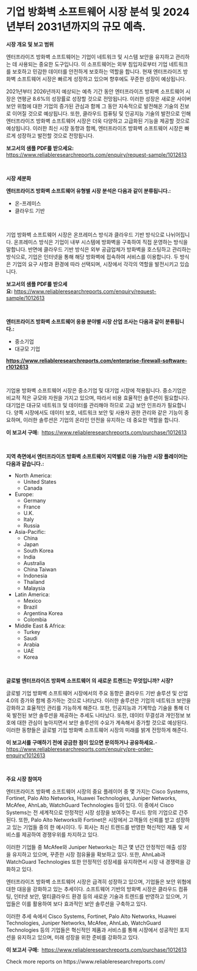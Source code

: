 <p><h1>기업 방화벽 소프트웨어 시장 분석 및 2024년부터 2031년까지의 규모 예측.</h1></p><p><strong>시장 개요 및 보고 범위</strong></p>
<p><p>엔터프라이즈 방화벽 소프트웨어는 기업이 네트워크 및 시스템 보안을 유지하고 관리하는 데 사용되는 중요한 도구입니다. 이 소프트웨어는 외부 침입자로부터 기업 네트워크를 보호하고 민감한 데이터를 안전하게 보호하는 역할을 합니다. 현재 엔터프라이즈 방화벽 소프트웨어 시장은 빠르게 성장하고 있으며 향후에도 꾸준한 성장이 예상됩니다. </p><p>2021년부터 2026년까지 예상되는 예측 기간 동안 엔터프라이즈 방화벽 소프트웨어 시장은 연평균 8.6%의 성장률로 성장할 것으로 전망됩니다. 이러한 성장은 새로운 사이버 보안 위협에 대한 기업의 증가된 관심과 함께 그 동안 지속적으로 발전해온 기술의 진보로 이어질 것으로 예상됩니다. 또한, 클라우드 컴퓨팅 및 인공지능 기술의 발전으로 인해 엔터프라이즈 방화벽 소프트웨어 시장은 더욱 다양하고 고급화된 기능을 제공할 것으로 예상됩니다. 이러한 최신 시장 동향과 함께, 엔터프라이즈 방화벽 소프트웨어 시장은 빠르게 성장하고 발전할 것으로 전망됩니다.</p></p>
<p><strong>보고서의 샘플 PDF를 받으세요:</strong> <a href="https://www.reliableresearchreports.com/enquiry/request-sample/1012613">https://www.reliableresearchreports.com/enquiry/request-sample/1012613</a></p>
<p>&nbsp;</p>
<p><strong>시장 세분화</strong></p>
<p><strong>엔터프라이즈 방화벽 소프트웨어 유형별 시장 분석은 다음과 같이 분류됩니다.:</strong></p>
<p><ul><li>온-프레미스</li><li>클라우드 기반</li></ul></p>
<p>&nbsp;</p>
<p><p>기업 방화벽 소프트웨어 시장은 온프레미스 방식과 클라우드 기반 방식으로 나뉘어집니다. 온프레미스 방식은 기업이 내부 시스템에 방화벽을 구축하여 직접 운영하는 방식을 말합니다. 반면에 클라우드 기반 방식은 외부 공급업체가 방화벽을 호스팅하고 관리하는 방식으로, 기업은 인터넷을 통해 해당 방화벽에 접속하여 서비스를 이용합니다. 두 방식은 기업의 요구 사항과 환경에 따라 선택되며, 시장에서 각각의 역할을 발전시키고 있습니다.</p></p>
<p><strong>보고서의 샘플 PDF를 받으세요:</strong>&nbsp;<a href="https://www.reliableresearchreports.com/enquiry/request-sample/1012613">https://www.reliableresearchreports.com/enquiry/request-sample/1012613</a></p>
<p>&nbsp;</p>
<p><strong> 엔터프라이즈 방화벽 소프트웨어 응용 분야별 시장 산업 조사는 다음과 같이 분류됩니다.:</strong></p>
<p><ul><li>중소기업</li><li>대규모 기업</li></ul></p>
<p><strong><a href="https://www.reliableresearchreports.com/enterprise-firewall-software-r1012613">https://www.reliableresearchreports.com/enterprise-firewall-software-r1012613</a></strong></p>
<p>&nbsp;</p>
<p><p>기업용 방화벽 소프트웨어 시장은 중소기업 및 대기업 시장에 적용됩니다. 중소기업은 비교적 적은 규모와 자원을 가지고 있으며, 따라서 비용 효율적인 솔루션이 필요합니다. 대기업은 대규모 네트워크 및 데이터를 관리해야 하므로 고급 보안 인프라가 필요합니다. 양쪽 시장에서도 데이터 보호, 네트워크 보안 및 사용자 권한 관리와 같은 기능이 중요하며, 이러한 솔루션은 기업의 온라인 안전을 유지하는 데 중요한 역할을 합니다.</p></p>
<p><strong>이 보고서 구매:</strong>&nbsp; <a href="https://www.reliableresearchreports.com/purchase/1012613">https://www.reliableresearchreports.com/purchase/1012613</a></p>
<p>&nbsp;</p>
<p><strong>지역 측면에서 엔터프라이즈 방화벽 소프트웨어 지역별로 이용 가능한 시장 플레이어는 다음과 같습니다.:</strong></p>
<p><ul>
    <li>
        North America:
        <ul>
            <li>United States</li>
            <li>Canada</li>
        </ul>
    </li>
    <li>
        Europe:
        <ul>
            <li>Germany</li>
            <li>France</li>
            <li>U.K.</li>
            <li>Italy</li>
            <li>Russia</li>
        </ul>
    </li>
    <li>
        Asia-Pacific:
        <ul>
            <li>China</li>
            <li>Japan</li>
            <li>South Korea</li>
            <li>India</li>
            <li>Australia</li>
            <li>China Taiwan</li>
            <li>Indonesia</li>
            <li>Thailand</li>
            <li>Malaysia</li>
        </ul>
    </li>
    <li>
        Latin America:
        <ul>
            <li>Mexico</li>
            <li>Brazil</li>
            <li>Argentina Korea</li>
            <li>Colombia</li>
        </ul>
    </li>
    <li>
        Middle East & Africa:
        <ul>
            <li>Turkey</li>
            <li>Saudi</li>
            <li>Arabia</li>
            <li>UAE</li>
            <li>Korea</li>
        </ul>
    </li>
    </ul></p>
<p>&nbsp;</p>
<p><strong>글로벌 엔터프라이즈 방화벽 소프트웨어 의 새로운 트렌드는 무엇입니까? 시장?</strong></p>
<p><p>글로벌 기업 방화벽 소프트웨어 시장에서의 주요 동향은 클라우드 기반 솔루션 및 산업 4.0의 증가와 함께 증가하는 것으로 나타났다. 이러한 솔루션은 기업의 네트워크 보안을 강화하고 효율적인 관리를 가능하게 해준다. 또한, 인공지능과 기계학습 기술을 통해 더욱 발전된 보안 솔루션을 제공하는 추세도 나타났다. 또한, 데이터 무결성과 개인정보 보호에 대한 관심이 높아지면서 보안 솔루션의 수요가 계속해서 증가할 것으로 예상된다. 이러한 동향들은 글로벌 기업 방화벽 소프트웨어 시장의 미래를 밝게 전망하게 해준다.</p></p>
<p><strong>이 보고서를 구매하기 전에 궁금한 점이 있으면 문의하거나 공유하세요.</strong>- <a href="https://www.reliableresearchreports.com/enquiry/pre-order-enquiry/1012613">https://www.reliableresearchreports.com/enquiry/pre-order-enquiry/1012613</a></p>
<p>&nbsp;</p>
<p><strong>주요 시장 참여자</strong></p>
<p><p>엔터프라이즈 방화벽 소프트웨어 시장의 중요 플레이어 중 몇 가지는 Cisco Systems, Fortinet, Palo Alto Networks, Huawei Technologies, Juniper Networks, McAfee, AhnLab, WatchGuard Technologies 등이 있다. 이 중에서 Cisco Systems는 전 세계적으로 안정적인 시장 성장을 보여주는 루시드 창의 기업으로 간주된다. 또한, Palo Alto Networks와 Fortinet은 시장에서 고객들의 신뢰를 받고 성장하고 있는 기업들 중의 한 예시이다. 두 회사는 최신 트렌드를 반영한 혁신적인 제품 및 서비스를 제공하여 경쟁우위를 차지하고 있다.</p><p>이러한 기업들 중 McAfee와 Juniper Networks는 최근 몇 년간 안정적인 매출 성장을 유지하고 있으며, 꾸준한 시장 점유율을 확보하고 있다. 또한, AhnLab과 WatchGuard Technologies 또한 안정적인 성장세를 유지하면서 시장 내 경쟁력을 강화하고 있다.</p><p>엔터프라이즈 방화벽 소프트웨어 시장은 급격히 성장하고 있으며, 기업들은 보안 위협에 대한 대응을 강화하고 있는 추세이다. 소프트웨어 기반의 방화벽 시장은 클라우드 컴퓨팅, 인터넷 보안, 멀티클라우드 환경 등의 새로운 기술과 트렌드를 반영하고 있으며, 기업들은 이를 활용하여 보다 효과적인 보안 솔루션을 구축하고 있다.</p><p>이러한 추세 속에서 Cisco Systems, Fortinet, Palo Alto Networks, Huawei Technologies, Juniper Networks, McAfee, AhnLab, WatchGuard Technologies 등의 기업들은 혁신적인 제품과 서비스를 통해 시장에서 성공적인 포지션을 유지하고 있으며, 미래 성장을 위한 준비를 강화하고 있다.</p></p>
<p><strong>이 보고서 구매:</strong>&nbsp;&nbsp;<a href="https://www.reliableresearchreports.com/purchase/1012613">https://www.reliableresearchreports.com/purchase/1012613</a></p>
<p>Check more reports on https://www.reliableresearchreports.com/</p>